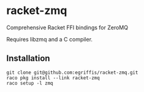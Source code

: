 # racket-zmq

Comprehensive Racket FFI bindings for ZeroMQ

Requires libzmq and a C compiler.

## Installation

````Shell
git clone git@github.com:egriffis/racket-zmq.git
raco pkg install --link racket-zmq
raco setup -l zmq
````
